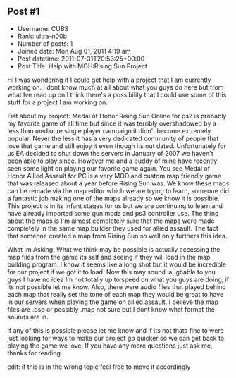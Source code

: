 ## Post #1
- Username: CUBS
- Rank: ultra-n00b
- Number of posts: 1
- Joined date: Mon Aug 01, 2011 4:19 am
- Post datetime: 2011-07-31T20:53:25+00:00
- Post Title: Help with MOH:Rising Sun Project

Hi I was wondering if I could get help with a project that I am currently working on. I dont know much at all about what you guys do here but from what Ive read up on I think there's a possibility that I could use some of this stuff for a project I am working on.

Fist about my project:
     Medal of Honor Rising Sun Online for ps2 is probably my favorite game of all time but since it was terribly overshadowed by a less than mediocre single player campaign it didn't become extremely popular.  Never the less it has a very dedicated community of people that love that game and still enjoy it even though its out dated.  Unfortunately for us EA decided to shut down the servers in January of 2007 we haven't been able to play since.  However me and a buddy of mine have recently seen some light on playing our favorite game again.  You see Medal of Honor Allied Assault for PC is a very MOD and custom map friendly game that was released about a year before Rising Sun was.  We know these maps can be remade via the map editor which we are trying to learn, someone did a fantastic job making one of the maps already so we know it is possible.  This project is in its infant stages for us but we are continuing to learn and have already imported some gun mods and ps3 controller use.  The thing about the maps is I'm almost completely sure that the maps were made completely in the same map builder they used for allied assault.  The fact that someone created a map from Rising Sun so well only furthers this idea.

What Im Asking:
     What we think may be possible is actually accessing the map files from the game its self and seeing if they will load in the map building program.  I know it seems like a long shot but it would be incredible for our project if we got it to load.  Now this may sound laughable to you guys I have no idea Im not totally up to speed on what you guys are doing, if its not possible let me know.  Also, there were audio files that played behind each map that really set the tone of each map they would be great to have in our servers when playing the game on allied assault.  I believe the map files are .bsp or possibly .map not sure but I dont know what format the sounds are in.

If any of this is possible please let me know and if its not thats fine to were just looking for ways to make our project go quicker so we can get back to playing the game we love.  If you have any more questions just ask me, thanks for reading.

edit: if this is in the wrong topic feel free to move it accordingly
